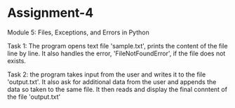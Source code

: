 # Assignment-4
Module 5: Files, Exceptions, and Errors in Python
 
Task 1: The program opens text file 'sample.txt', prints the content of the file line by line. 
It also handles the error, 'FileNotFoundError', if the file does not exists.


Task 2: the program takes input from the user and writes it to the file 'output.txt'. It also ask for additional data from the user and appends the data so taken to the same file.
It then reads and display the final conntent of the file 'output.txt'

